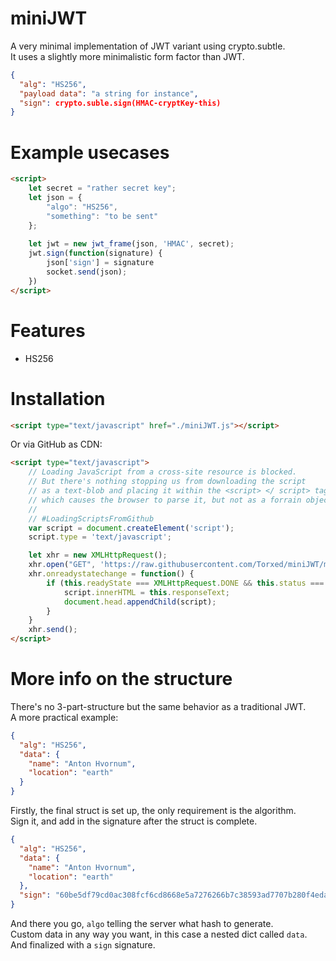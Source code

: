 # miniJWT
A very minimal implementation of JWT variant using crypto.subtle.<br>
It uses a slightly more minimalistic form factor than JWT.

```json
{
  "alg": "HS256",
  "payload data": "a string for instance",
  "sign": crypto.suble.sign(HMAC-cryptKey-this)
}
```

# Example usecases

```html
<script>
	let secret = "rather secret key";
	let json = {
		"algo": "HS256",
		"something": "to be sent"
	};
  
	let jwt = new jwt_frame(json, 'HMAC', secret);
	jwt.sign(function(signature) {
		json['sign'] = signature
		socket.send(json);
	})
</script>
```

# Features

 * HS256

# Installation

```html
<script type="text/javascript" href="./miniJWT.js"></script>
```

Or via GitHub as CDN:

```html
<script type="text/javascript">
	// Loading JavaScript from a cross-site resource is blocked.
	// But there's nothing stopping us from downloading the script
	// as a text-blob and placing it within the <script> </ script> tags,
	// which causes the browser to parse it, but not as a forrain object.
	//
	// #LoadingScriptsFromGithub
	var script = document.createElement('script');
	script.type = 'text/javascript';

	let xhr = new XMLHttpRequest();
	xhr.open("GET", 'https://raw.githubusercontent.com/Torxed/miniJWT/master/miniJWT.js', true);
	xhr.onreadystatechange = function() {
		if (this.readyState === XMLHttpRequest.DONE && this.status === 200) {
			script.innerHTML = this.responseText;
			document.head.appendChild(script);
		}
	}
	xhr.send();
</script>
```

# More info on the structure

There's no 3-part-structure but the same behavior as a traditional JWT.<br>
A more practical example:

```json
{
  "alg": "HS256",
  "data": {
    "name": "Anton Hvornum",
    "location": "earth"
  }
}
```
Firstly, the final struct is set up, the only requirement is the algorithm.<br>
Sign it, and add in the signature after the struct is complete.<br>

```json
{
  "alg": "HS256",
  "data": {
    "name": "Anton Hvornum",
    "location": "earth"
  },
  "sign": "60be5df79cd0ac308fcf6cd8668e5a7276266b7c38593ad7707b280f4edadddf"
}
```

And there you go, `algo` telling the server what hash to generate.<br>
Custom data in any way you want, in this case a nested dict called `data`.<br>
And finalized with a `sign` signature.
